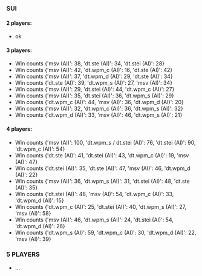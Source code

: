 ### SUI

#### 2 players:
- ok

#### 3 players:
- Win counts {'msv (AI)': 38, 'dt.ste (AI)': 34, 'dt.stei (AI)': 28}
- Win counts {'msv (AI)': 42, 'dt.wpm_c (AI)': 16, 'dt.ste (AI)': 42}
- Win counts {'msv (AI)': 37, 'dt.wpm_d (AI)': 29, 'dt.ste (AI)': 34}
- Win counts {'dt.ste (AI)': 39, 'dt.wpm_s (AI)': 27, 'msv (AI)': 34}
- Win counts {'msv (AI)': 29, 'dt.stei (AI)': 44, 'dt.wpm_c (AI)': 27}
- Win counts {'msv (AI)': 35, 'dt.stei (AI)': 36, 'dt.wpm_s (AI)': 29}
- Win counts {'dt.wpm_c (AI)': 44, 'msv (AI)': 36, 'dt.wpm_d (AI)': 20}
- Win counts {'msv (AI)': 32, 'dt.wpm_c (AI)': 36, 'dt.wpm_s (AI)': 32}
- Win counts {'dt.wpm_d (AI)': 33, 'msv (AI)': 46, 'dt.wpm_s (AI)': 21}

#### 4 players:
- Win counts {'msv (AI)': 100, 'dt.wpm_s / dt.stei (AI)': 76, 'dt.stei (AI)': 90, 'dt.wpm_c (AI)': 54}
- Win counts {'dt.ste (AI)': 41, 'dt.stei (AI)': 43, 'dt.wpm_c (AI)': 19, 'msv (AI)': 47}
- Win counts {'dt.stei (AI)': 35, 'dt.ste (AI)': 47, 'msv (AI)': 46, 'dt.wpm_d (AI)': 22}
- Win counts {'msv (AI)': 36, 'dt.wpm_s (AI)': 31, 'dt.stei (AI)': 48, 'dt.ste (AI)': 35}
- Win counts {'dt.stei (AI)': 48, 'msv (AI)': 54, 'dt.wpm_c (AI)': 33, 'dt.wpm_d (AI)': 15}
- Win counts {'dt.wpm_c (AI)': 25, 'dt.stei (AI)': 40, 'dt.wpm_s (AI)': 27, 'msv (AI)': 58}
- Win counts {'msv (AI)': 46, 'dt.wpm_s (AI)': 24, 'dt.stei (AI)': 54, 'dt.wpm_d (AI)': 26}
- Win counts {'dt.wpm_s (AI)': 59, 'dt.wpm_c (AI)': 30, 'dt.wpm_d (AI)': 22, 'msv (AI)': 39}

### 5 PLAYERS ###
- ...
